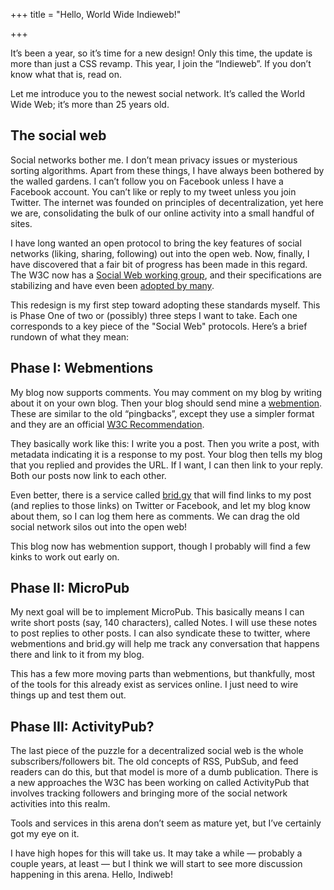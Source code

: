 +++
title = "Hello, World Wide Indieweb!"

+++

It’s been a year, so it’s time for a new design! Only this time, the update is more than just a CSS revamp. This year, I join the “Indieweb”. If you don’t know what that is, read on.

Let me introduce you to the newest social network. It’s called the World Wide Web; it’s more than 25 years old.

## The social web

Social networks bother me. I don’t mean privacy issues or mysterious sorting algorithms. Apart from these things, I have always been bothered by the walled gardens. I can’t follow you on Facebook unless I have a Facebook account. You can’t like or reply to my tweet unless you join Twitter. The internet was founded on principles of decentralization, yet here we are, consolidating the bulk of our online activity into a small handful of sites.

I have long wanted an open protocol to bring the key features of social networks (liking, sharing, following) out into the open web. Now, finally, I have discovered that a fair bit of progress has been made in this regard. The W3C now has a <a href="https://www.w3.org/wiki/Socialwg">Social Web working group</a>, and their specifications are stabilizing and have even been <a href="http://indieweb.org/">adopted by many</a>.

This redesign is my first step toward adopting these standards myself. This is Phase One of two or (possibly) three steps I want to take. Each one corresponds to a key piece of the "Social Web" protocols. Here’s a brief rundown of what they mean:

## Phase I: Webmentions

My blog now supports comments. You may comment on my blog by writing about it on your own blog. Then your blog should send mine a <a href="https://indieweb.org/Webmention">webmention</a>. These are similar to the old “pingbacks”, except they use a simpler format and they are an official <a href="https://www.w3.org/TR/webmention/">W3C Recommendation</a>.

They basically work like this: I write you a post. Then you write a post, with metadata indicating it is a response to my post. Your blog then tells my blog that you replied and provides the URL. If I want, I can then link to your reply. Both our posts now link to each other.

Even better, there is a service called <a href="https://brid.gy/">brid.gy</a> that will find links to my post (and replies to those links) on Twitter or Facebook, and let my blog know about them, so I can log them here as comments. We can drag the old social network silos out into the open web!

This blog now has webmention support, though I probably will find a few kinks to work out early on.

## Phase II: MicroPub

My next goal will be to implement MicroPub. This basically means I can write short posts (say, 140 characters), called Notes. I will use these notes to post replies to other posts. I can also syndicate these to twitter, where webmentions and brid.gy will help me track any conversation that happens there and link to it from my blog.

This has a few more moving parts than webmentions, but thankfully, most of the tools for this already exist as services online. I just need to wire things up and test them out.

## Phase III: ActivityPub?

The last piece of the puzzle for a decentralized social web is the whole subscribers/followers bit. The old concepts of RSS, PubSub, and feed readers can do this, but that model is more of a dumb publication. There is a new approaches the W3C has been working on called ActivityPub that involves tracking followers and bringing more of the social network activities into this realm.

Tools and services in this arena don’t seem as mature yet, but I’ve certainly got my eye on it.

I have high hopes for this will take us. It may take a while &mdash; probably a couple years, at least &mdash; but I think we will start to see more discussion happening in this arena. Hello, Indiweb!
